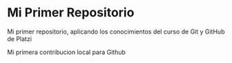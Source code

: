 # Mi Primer Repositorio
Mi primer repositorio, aplicando los conocimientos del curso de Git y GitHub de Platzi

Mi primera contribucion local para Github
